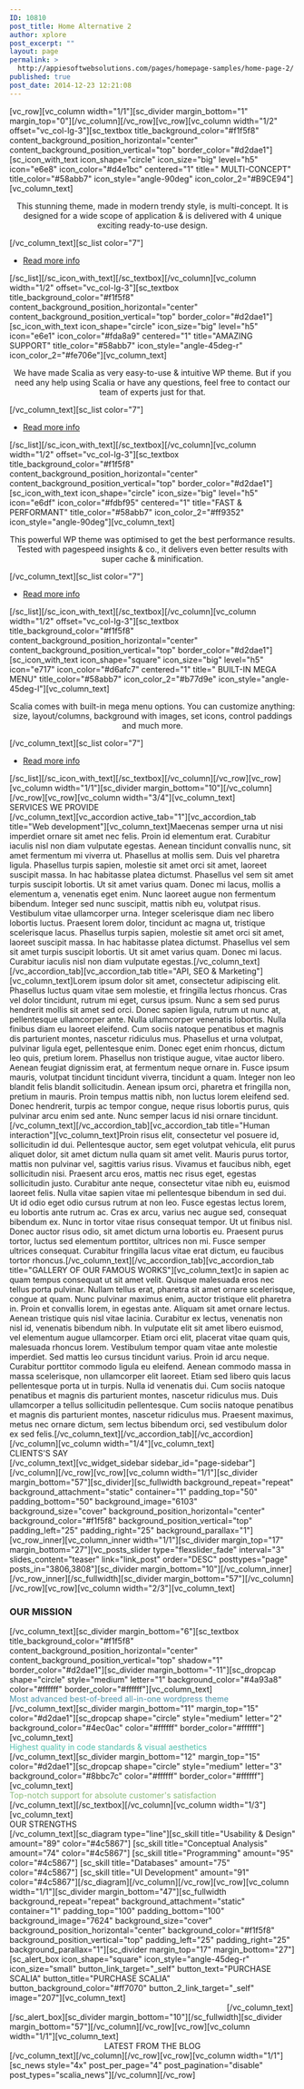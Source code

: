 ```yaml
---
ID: 10810
post_title: Home Alternative 2
author: xplore
post_excerpt: ""
layout: page
permalink: >
  http://appiesoftwebsolutions.com/pages/homepage-samples/home-page-2/
published: true
post_date: 2014-12-23 12:21:08
---
```

[vc_row][vc_column width="1/1"][sc_divider margin_bottom="1" margin_top="0"][/vc_column][/vc_row][vc_row][vc_column width="1/2" offset="vc_col-lg-3"][sc_textbox title_background_color="#f1f5f8" content_background_position_horizontal="center" content_background_position_vertical="top" border_color="#d2dae1"][sc_icon_with_text icon_shape="circle" icon_size="big" level="h5" icon="e6e8" icon_color="#d4e1bc" centered="1" title=" MULTI-CONCEPT" title_color="#58abb7" icon_style="angle-90deg" icon_color_2="#B9CE94"][vc_column_text]<p style="text-align: center;">This stunning theme, made in modern trendy style, is multi-concept. It is designed for a wide scope of application &amp; is delivered with 4 unique exciting ready-to-use design.</p>[/vc_column_text][sc_list color="7"]
<ul>
	<li><a href="#">Read more info</a></li>
</ul>
[/sc_list][/sc_icon_with_text][/sc_textbox][/vc_column][vc_column width="1/2" offset="vc_col-lg-3"][sc_textbox title_background_color="#f1f5f8" content_background_position_horizontal="center" content_background_position_vertical="top" border_color="#d2dae1"][sc_icon_with_text icon_shape="circle" icon_size="big" level="h5" icon="e6e1" icon_color="#fda8a9" centered="1" title="AMAZING SUPPORT" title_color="#58abb7" icon_style="angle-45deg-r" icon_color_2="#fe706e"][vc_column_text]<p style="text-align: center;">We have made Scalia as very easy-to-use &amp; intuitive WP theme. But if you need any help using Scalia or have any questions, feel free to contact our team of experts just for that.</p>[/vc_column_text][sc_list color="7"]
<ul>
	<li><a href="#">Read more info</a></li>
</ul>
[/sc_list][/sc_icon_with_text][/sc_textbox][/vc_column][vc_column width="1/2" offset="vc_col-lg-3"][sc_textbox title_background_color="#f1f5f8" content_background_position_horizontal="center" content_background_position_vertical="top" border_color="#d2dae1"][sc_icon_with_text icon_shape="circle" icon_size="big" level="h5" icon="e6df" icon_color="#fdbf95" centered="1" title="FAST & PERFORMANT" title_color="#58abb7" icon_color_2="#ff9352" icon_style="angle-90deg"][vc_column_text]<p style="text-align: center;">This powerful WP theme was optimised to get the best performance results. Tested with pagespeed insights &amp; co., it delivers even better results with super cache &amp; minification.</p>[/vc_column_text][sc_list color="7"]
<ul>
	<li><a href="#">Read more info</a></li>
</ul>
[/sc_list][/sc_icon_with_text][/sc_textbox][/vc_column][vc_column width="1/2" offset="vc_col-lg-3"][sc_textbox title_background_color="#f1f5f8" content_background_position_horizontal="center" content_background_position_vertical="top" border_color="#d2dae1"][sc_icon_with_text icon_shape="square" icon_size="big" level="h5" icon="e717" icon_color="#d6afc7" centered="1" title=" BUILT-IN MEGA MENU" title_color="#58abb7" icon_color_2="#b77d9e" icon_style="angle-45deg-l"][vc_column_text]<p style="text-align: center;">Scalia comes with built-in mega menu options. You can customize anything: size, layout/columns, background with images, set icons, control paddings and much more.</p>[/vc_column_text][sc_list color="7"]
<ul>
	<li><a href="#">Read more info</a></li>
</ul>
[/sc_list][/sc_icon_with_text][/sc_textbox][/vc_column][/vc_row][vc_row][vc_column width="1/1"][sc_divider margin_bottom="10"][/vc_column][/vc_row][vc_row][vc_column width="3/4"][vc_column_text]<div class="title-h3">SERVICES WE PROVIDE</div>[/vc_column_text][vc_accordion active_tab="1"][vc_accordion_tab title="Web development"][vc_column_text]Maecenas semper urna ut nisi imperdiet ornare sit amet nec felis. Proin id elementum erat. Curabitur iaculis nisl non diam vulputate egestas. Aenean tincidunt convallis nunc, sit amet fermentum mi viverra ut. Phasellus at mollis sem. Duis vel pharetra ligula. Phasellus turpis sapien, molestie sit amet orci sit amet, laoreet suscipit massa. In hac habitasse platea dictumst. Phasellus vel sem sit amet turpis suscipit lobortis. Ut sit amet varius quam. Donec mi lacus, mollis a elementum a, venenatis eget enim. Nunc laoreet augue non fermentum bibendum. Integer sed nunc suscipit, mattis nibh eu, volutpat risus. Vestibulum vitae ullamcorper urna. Integer scelerisque diam nec libero lobortis luctus. Praesent lorem dolor, tincidunt ac magna ut, tristique scelerisque lacus. Phasellus turpis sapien, molestie sit amet orci sit amet, laoreet suscipit massa. In hac habitasse platea dictumst. Phasellus vel sem sit amet turpis suscipit lobortis. Ut sit amet varius quam. Donec mi lacus. Curabitur iaculis nisl non diam vulputate egestas.[/vc_column_text][/vc_accordion_tab][vc_accordion_tab title="API, SEO &amp; Marketing"][vc_column_text]Lorem ipsum dolor sit amet, consectetur adipiscing elit. Phasellus luctus quam vitae sem molestie, et fringilla lectus rhoncus. Cras vel dolor tincidunt, rutrum mi eget, cursus ipsum. Nunc a sem sed purus hendrerit mollis sit amet sed orci. Donec sapien ligula, rutrum ut nunc at, pellentesque ullamcorper ante. Nulla ullamcorper venenatis lobortis. Nulla finibus diam eu laoreet eleifend. Cum sociis natoque penatibus et magnis dis parturient montes, nascetur ridiculus mus. Phasellus et urna volutpat, pulvinar ligula eget, pellentesque enim. Donec eget enim rhoncus, dictum leo quis, pretium lorem. Phasellus non tristique augue, vitae auctor libero. Aenean feugiat dignissim erat, at fermentum neque ornare in. Fusce ipsum mauris, volutpat tincidunt tincidunt viverra, tincidunt a quam. Integer non leo blandit felis blandit sollicitudin. Aenean ipsum orci, pharetra et fringilla non, pretium in mauris. Proin tempus mattis nibh, non luctus lorem eleifend sed. Donec hendrerit, turpis ac tempor congue, neque risus lobortis purus, quis pulvinar arcu enim sed ante. Nunc semper lacus id nisi ornare tincidunt.[/vc_column_text][/vc_accordion_tab][vc_accordion_tab title="Human interaction"][vc_column_text]Proin risus elit, consectetur vel posuere id, sollicitudin id dui. Pellentesque auctor, sem eget volutpat vehicula, elit purus aliquet dolor, sit amet dictum nulla quam sit amet velit. Mauris purus tortor, mattis non pulvinar vel, sagittis varius risus. Vivamus et faucibus nibh, eget sollicitudin nisi. Praesent arcu eros, mattis nec risus eget, egestas sollicitudin justo. Curabitur ante neque, consectetur vitae nibh eu, euismod laoreet felis. Nulla vitae sapien vitae mi pellentesque bibendum in sed dui. Ut id odio eget odio cursus rutrum at non leo. Fusce egestas lectus lorem, eu lobortis ante rutrum ac. Cras ex arcu, varius nec augue sed, consequat bibendum ex. Nunc in tortor vitae risus consequat tempor. Ut ut finibus nisl. Donec auctor risus odio, sit amet dictum urna lobortis eu. Praesent purus tortor, luctus sed elementum porttitor, ultrices non mi. Fusce semper ultrices consequat. Curabitur fringilla lacus vitae erat dictum, eu faucibus tortor rhoncus.[/vc_column_text][/vc_accordion_tab][vc_accordion_tab title="GALLERY OF OUR FAMOUS WORKS"][vc_column_text]c in sapien ac quam tempus consequat ut sit amet velit. Quisque malesuada eros nec tellus porta pulvinar. Nullam tellus erat, pharetra sit amet ornare scelerisque, congue at quam. Nunc pulvinar maximus enim, auctor tristique elit pharetra in. Proin et convallis lorem, in egestas ante. Aliquam sit amet ornare lectus. Aenean tristique quis nisl vitae lacinia. Curabitur ex lectus, venenatis non nisl id, venenatis bibendum nibh. In vulputate elit sit amet libero euismod, vel elementum augue ullamcorper. Etiam orci elit, placerat vitae quam quis, malesuada rhoncus lorem. Vestibulum tempor quam vitae ante molestie imperdiet. Sed mattis leo cursus tincidunt varius. Proin id arcu neque. Curabitur porttitor commodo ligula eu eleifend. Aenean commodo massa in massa scelerisque, non ullamcorper elit laoreet. Etiam sed libero quis lacus pellentesque porta ut in turpis. Nulla id venenatis dui. Cum sociis natoque penatibus et magnis dis parturient montes, nascetur ridiculus mus. Duis ullamcorper a tellus sollicitudin pellentesque. Cum sociis natoque penatibus et magnis dis parturient montes, nascetur ridiculus mus. Praesent maximus, metus nec ornare dictum, sem lectus bibendum orci, sed vestibulum dolor ex sed felis.[/vc_column_text][/vc_accordion_tab][/vc_accordion][/vc_column][vc_column width="1/4"][vc_column_text]
<div class="title-h3">CLIENTS'S SAY</div>
[/vc_column_text][vc_widget_sidebar sidebar_id="page-sidebar"][/vc_column][/vc_row][vc_row][vc_column width="1/1"][sc_divider margin_bottom="57"][sc_divider][sc_fullwidth background_repeat="repeat" background_attachment="static" container="1" padding_top="50" padding_bottom="50" background_image="6103" background_size="cover" background_position_horizontal="center" background_color="#f1f5f8" background_position_vertical="top" padding_left="25" padding_right="25" background_parallax="1"][vc_row_inner][vc_column_inner width="1/1"][sc_divider margin_top="17" margin_bottom="27"][vc_posts_slider type="flexslider_fade" interval="3" slides_content="teaser" link="link_post" order="DESC" posttypes="page" posts_in="3806,3808"][sc_divider margin_bottom="10"][/vc_column_inner][/vc_row_inner][/sc_fullwidth][sc_divider margin_bottom="57"][/vc_column][/vc_row][vc_row][vc_column width="2/3"][vc_column_text]
<h3>OUR MISSION</h3>
[/vc_column_text][sc_divider margin_bottom="6"][sc_textbox title_background_color="#f1f5f8" content_background_position_horizontal="center" content_background_position_vertical="top" shadow="1" border_color="#d2dae1"][sc_divider margin_bottom="-11"][sc_dropcap shape="circle" style="medium" letter="1" background_color="#4a93a8" color="#ffffff" border_color="#ffffff"][vc_column_text]
<div class="styled-subtitle"><span style="color: #4a93a8;">Most advanced best-of-breed all-in-one wordpress theme</span></div>
[/vc_column_text][sc_divider margin_bottom="11" margin_top="15" color="#d2dae1"][sc_dropcap shape="circle" style="medium" letter="2" background_color="#4ec0ac" color="#ffffff" border_color="#ffffff"][vc_column_text]
<div class="styled-subtitle"><span style="color: #4ec0ac;">Highest quality in code standards & visual aesthetics
</span></div>
[/vc_column_text][sc_divider margin_bottom="12" margin_top="15" color="#d2dae1"][sc_dropcap shape="circle" style="medium" letter="3" background_color="#8bbc7c" color="#ffffff" border_color="#ffffff"][vc_column_text]
<div class="styled-subtitle"><span style="color: #8bbc7c;">Top-notch support for absolute customer's satisfaction</span></div>
[/vc_column_text][/sc_textbox][/vc_column][vc_column width="1/3"][vc_column_text]
<div class="title-h3">OUR STRENGTHS</div>
[/vc_column_text][sc_diagram type="line"][sc_skill title="Usability & Design" amount="89" color="#4c5867"]
[sc_skill title="Conceptual Analysis" amount="74" color="#4c5867"]
[sc_skill title="Programming" amount="95" color="#4c5867"]
[sc_skill title="Databases" amount="75" color="#4c5867"]
[sc_skill title="UI Development" amount="91" color="#4c5867"][/sc_diagram][/vc_column][/vc_row][vc_row][vc_column width="1/1"][sc_divider margin_bottom="47"][sc_fullwidth background_repeat="repeat" background_attachment="static" container="1" padding_top="100" padding_bottom="100" background_image="7624" background_size="cover" background_position_horizontal="center" background_color="#f1f5f8" background_position_vertical="top" padding_left="25" padding_right="25" background_parallax="1"][sc_divider margin_top="17" margin_bottom="27"][sc_alert_box icon_shape="square" icon_style="angle-45deg-r" icon_size="small" button_link_target="_self" button_text="PURCHASE SCALIA" button_title="PURCHASE SCALIA" button_background_color="#ff7070" button_2_link_target="_self" image="207"][vc_column_text]<span class="styled-subtitle" style="color: #ffffff;">Fun and easy to setup! Create the site of your dream in a few clicks with all demo content included.</span>[/vc_column_text][/sc_alert_box][sc_divider margin_bottom="10"][/sc_fullwidth][sc_divider margin_bottom="57"][/vc_column][/vc_row][vc_row][vc_column width="1/1"][vc_column_text]
<div class="title-h3" style="text-align: center;">LATEST FROM THE BLOG</div>
[/vc_column_text][/vc_column][/vc_row][vc_row][vc_column width="1/1"][sc_news style="4x" post_per_page="4" post_pagination="disable" post_types="scalia_news"][/vc_column][/vc_row]